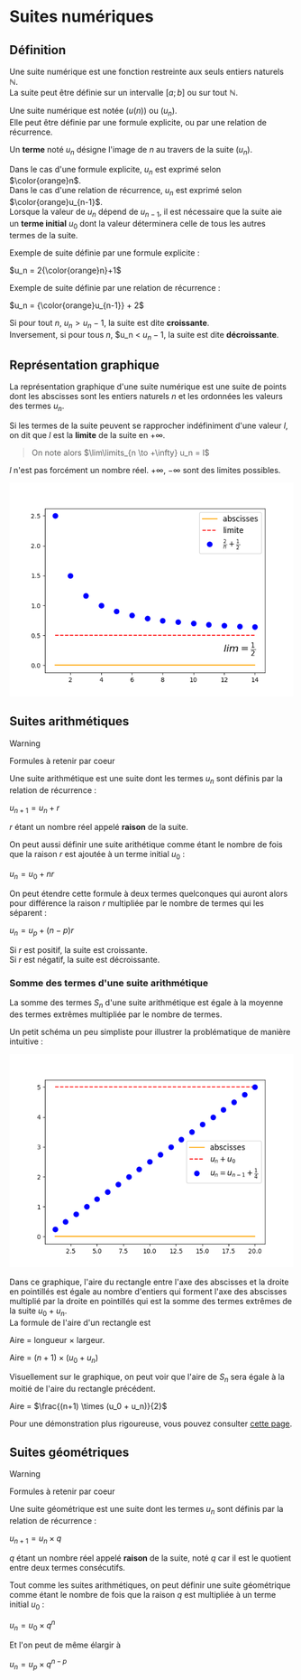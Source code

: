 # Suites numériques

## Définition

Une suite numérique est une fonction restreinte aux seuls entiers naturels $\mathbb{N}$.  
La suite peut être définie sur un intervalle $[a;b]$ ou sur tout $\mathbb{N}$.  

Une suite numérique est notée $(u(n))$ ou $(u_n)$.  
Elle peut être définie par une formule explicite, ou par une relation de récurrence. 

Un **terme** noté $u_n$ désigne l'image de $n$ au travers de la suite $(u_n)$.

Dans le cas d'une formule explicite, $u_n$ est exprimé selon $\color{orange}n$.  
Dans le cas d'une relation de récurrence, $u_n$ est exprimé selon $\color{orange}u_{n-1}$.  
Lorsque la valeur de $u_n$ dépend de $u_{n-1}$, il est nécessaire que la suite aie un **terme initial** $u_0$ dont la valeur déterminera celle de tous les autres termes de la suite.

Exemple de suite définie par une formule explicite :

$u_n = 2{\color{orange}n}+1$

Exemple de suite définie par une relation de récurrence :

$u_n = {\color{orange}u_{n-1}} + 2$



Si pour tout $n$, $u_n > u_n-1$, la suite est dite **croissante**.  
Inversement, si pour tous $n$, $u_n < $u_n-1$, la suite est dite **décroissante**.

## Représentation graphique

La représentation graphique d'une suite numérique est une suite de points dont les abscisses sont les entiers naturels $n$ et les ordonnées les valeurs des termes $u_n$.

Si les termes de la suite peuvent se rapprocher indéfiniment d'une valeur $l$, on dit que $l$ est la **limite** de la suite en $+\infty$.

> On note alors $\lim\limits_{n \to +\infty} u_n = l$

$l$ n'est pas forcément un nombre réel. $+\infty$, $-\infty$ sont des limites possibles.

![fig_01](https://github.com/EtienneLancon/knowitall/blob/master/lycee/maths/002_suites_numeriques/ressources/002_fig_01.png)

## Suites arithmétiques

> [!WARNING]  
> Formules à retenir par coeur

Une suite arithmétique est une suite dont les termes $u_n$ sont définis par la relation de récurrence :  

$u_{n+1} = u_n + r$

$r$ étant un nombre réel appelé **raison** de la suite.

On peut aussi définir une suite arithétique comme étant le nombre de fois que la raison $r$ est ajoutée à un terme initial $u_0$ :

$u_n = u_0 + nr$

On peut étendre cette formule à deux termes quelconques qui auront alors pour différence la raison $r$ multipliée par le nombre de termes qui les séparent :

$u_n = u_p + (n-p)r$

Si $r$ est positif, la suite est croissante.  
Si $r$ est négatif, la suite est décroissante.

### Somme des termes d'une suite arithmétique

La somme des termes $S_n$ d'une suite arithmétique est égale à la moyenne des termes extrêmes multipliée par le nombre de termes.

Un petit schéma un peu simpliste pour illustrer la problématique de manière intuitive :

![fig_02](https://github.com/EtienneLancon/knowitall/blob/master/lycee/maths/002_suites_numeriques/ressources/002_fig_02.png)

Dans ce graphique, l'aire du rectangle entre l'axe des abscisses et la droite en pointillés est égale au nombre d'entiers qui forment l'axe des abscisses multiplié par la droite en pointillés qui est la somme des termes extrêmes de la suite $u_0 + u_n$.  
La formule de l'aire d'un rectangle est 

Aire = longueur $\times$ largeur.

Aire = $(n+1) \times (u_0 + u_n)$

Visuellement sur le graphique, on peut voir que l'aire de $S_n$ sera égale à la moitié de l'aire du rectangle précédent.

Aire = $\frac{(n+1) \times (u_0 + u_n)}{2}$

Pour une démonstration plus rigoureuse, vous pouvez consulter [cette page](https://les-suites.fr/arithmetique/somme-des-termes.php).


## Suites géométriques

> [!WARNING]  
> Formules à retenir par coeur

Une suite géométrique est une suite dont les termes $u_n$ sont définis par la relation de récurrence :

$u_{n+1} = u_n \times q$

$q$ étant un nombre réel appelé **raison** de la suite, noté $q$ car il est le quotient entre deux termes consécutifs.

Tout comme les suites arithmétiques, on peut définir une suite géométrique comme étant le nombre de fois que la raison $q$ est multipliée à un terme initial $u_0$ :

$u_n = u_0 \times q^n$

Et l'on peut de même élargir à

$u_n = u_p \times q^{n-p}$